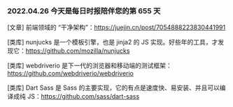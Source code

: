 ### 2022.04.26 今天是每日时报陪伴您的第 655 天

[文章] 前端领域的 “干净架构”：<https://juejin.cn/post/7054888223830441991>

[类库] nunjucks 是一个模板引擎，也是 jinja2 的 JS 实现。好些年的工具，才发现它：<https://github.com/mozilla/nunjucks>

[类库] webdriverio 是下一代的浏览器和移动端的测试框架：<https://github.com/webdriverio/webdriverio>

[类库] Dart Sass 是 Sass 的主要实现，它的有点是速度快、易安装、并且可以编译成纯 JS：<https://github.com/sass/dart-sass>
